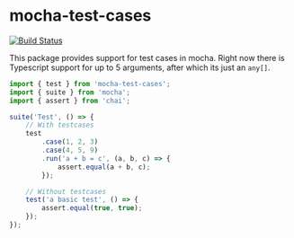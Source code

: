 # mocha-test-cases

[![Build Status](https://travis-ci.com/maxjoehnk/mocha-test-cases.svg?branch=master)](https://travis-ci.com/maxjoehnk/mocha-test-cases)

This package provides support for test cases in mocha.
Right now there is Typescript support for up to 5 arguments, after which its just an `any[]`.

```javascript
import { test } from 'mocha-test-cases';
import { suite } from 'mocha';
import { assert } from 'chai';

suite('Test', () => {
    // With testcases
    test
        .case(1, 2, 3)
        .case(4, 5, 9)
        .run('a + b = c', (a, b, c) => {
            assert.equal(a + b, c);
        });

    // Without testcases
    test('a basic test', () => {
        assert.equal(true, true);
    });
});

```
